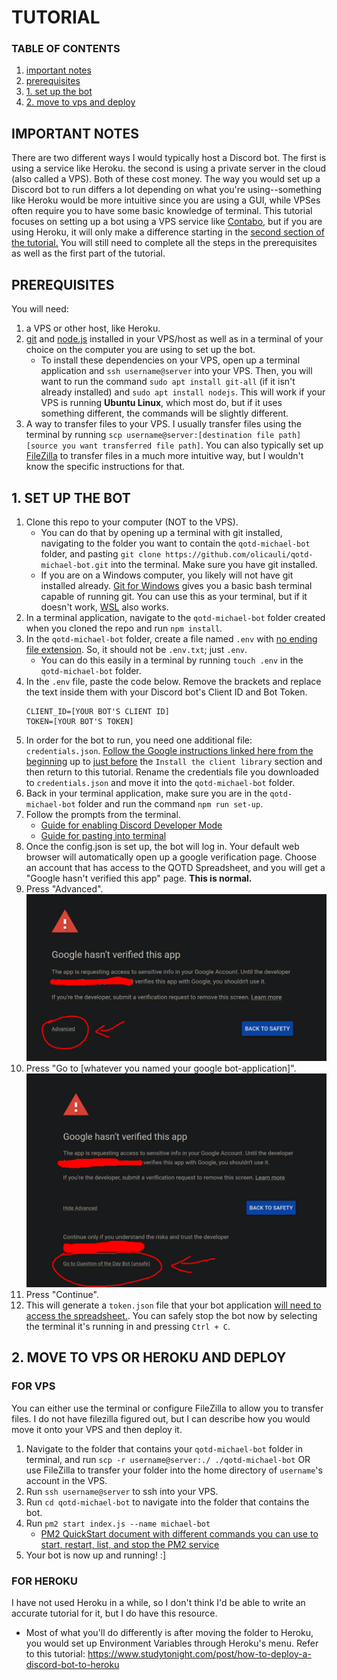 # TUTORIAL

### TABLE OF CONTENTS
1. [important notes](#important-notes)
2. [prerequisites](#prerequisites)
3. [1. set up the bot](#1-set-up-the-bot)
4. [2. move to vps and deploy](#2-move-to-vps-or-heroku-and-deploy)

## IMPORTANT NOTES
There are two different ways I would typically host a Discord bot. The first is using a service like Heroku. the second is using a private server in the cloud (also called a VPS). Both of these cost money. The way you would set up a Discord bot to run differs a lot depending on what you're using--something like Heroku would be more intuitive since you are using a GUI, while VPSes often require you to have some basic knowledge of terminal. This tutorial focuses on setting up a bot using a VPS service like [Contabo](https://contabo.com/en), but if you are using Heroku, it will only make a difference starting in the <u>second section of the tutorial.</u> You will still need to complete all the steps in the prerequisites as well as the first part of the tutorial.



## PREREQUISITES
You will need:
1. a VPS or other host, like Heroku.
2. [git](https://git-scm.com/book/en/v2/Getting-Started-Installing-Git) and [node.js](https://nodejs.org/en) installed in your VPS/host as well as in a terminal of your choice on the computer you are using to set up the bot.
    - To install these dependencies on your VPS, open up a terminal application and `ssh username@server` into your VPS. Then, you will want to run the command `sudo apt install git-all` (if it isn't already installed) and `sudo apt install nodejs`. This will work if your VPS is running **Ubuntu Linux**, which most do, but if it uses something different, the commands will be slightly different.
3. A way to transfer files to your VPS. I usually transfer files using the terminal by running `scp username@server:[destination file path] [source you want transferred file path]`. You can also typically set up [FileZilla](https://filezilla-project.org/) to transfer files in a much more intuitive way, but I wouldn't know the specific instructions for that.

## 1. SET UP THE BOT
1. Clone this repo to your computer (NOT to the VPS). 
    - You can do that by opening up a terminal with git installed, navigating to the folder you want to contain the `qotd-michael-bot` folder, and pasting `git clone https://github.com/olicauli/qotd-michael-bot.git` into the terminal. Make sure you have git installed.
    - If you are on a Windows computer, you likely will not have git installed already. [Git for Windows](https://gitforwindows.org/) gives you a basic bash terminal capable of running git. You can use this as your terminal, but if it doesn't work, [WSL](https://learn.microsoft.com/en-us/windows/wsl/install) also works.
2. In a terminal application, navigate to the `qotd-michael-bot` folder created when you cloned the repo and run `npm install`.
3. In the `qotd-michael-bot` folder, create a file named `.env` with <u>no ending file extension</u>. So, it should not be `.env.txt`; just `.env`.
    - You can do this easily in a terminal by running `touch .env` in the `qotd-michael-bot` folder.
3. In the `.env` file, paste the code below. Remove the brackets and replace the text inside them with your Discord bot's Client ID and Bot Token.
    ```
    CLIENT_ID=[YOUR BOT'S CLIENT ID]
    TOKEN=[YOUR BOT'S TOKEN]
    ```
4. In order for the bot to run, you need one additional file: `credentials.json`. [Follow the Google instructions linked here from the beginning](https://developers.google.com/sheets/api/quickstart/nodejs) up to <u>just before</u> the `Install the client library` section and then return to this tutorial. Rename the credentials file you downloaded to `credentials.json` and move it into the `qotd-michael-bot` folder.
5. Back in your terminal application, make sure you are in the `qotd-michael-bot` folder and run the command `npm run set-up`.
6. Follow the prompts from the terminal.
    - [Guide for enabling Discord Developer Mode](https://www.howtogeek.com/714348/how-to-enable-or-disable-developer-mode-on-discord/)
    - [Guide for pasting into terminal](https://itsfoss.com/copy-paste-linux-terminal/)
7. Once the config.json is set up, the bot will log in. Your default web browser will automatically open up a google verification page. Choose an account that has access to the QOTD Spreadsheet, and you will get a "Google hasn't verified this app" page. **This is normal.**
8. Press "Advanced".
    ![Setup Pic 1](./assets/setup_pic1.png)
9. Press "Go to [whatever you named your google bot-application]".
    ![Setup Pic 2](./assets/setup_pic2.png)
10. Press "Continue".
11. This will generate a `token.json` file that your bot application <u>will need to access the spreadsheet.</u>. You can safely stop the bot now by selecting the terminal it's running in and pressing `Ctrl + C`.

## 2. MOVE TO VPS OR HEROKU AND DEPLOY

### FOR VPS
You can either use the terminal or configure FileZilla to allow you to transfer files. I do not have filezilla figured out, but I can describe how you would move it onto your VPS and then deploy it.

1. Navigate to the folder that contains your `qotd-michael-bot` folder in terminal, and run `scp -r username@server:./ ./qotd-michael-bot` OR use FileZilla to transfer your folder into the home directory of `username`'s account in the VPS.
2. Run `ssh username@server` to ssh into your VPS.
3. Run `cd qotd-michael-bot` to navigate into the folder that contains the bot.
4. Run `pm2 start index.js --name michael-bot`
    - [PM2 QuickStart document with different commands you can use to start, restart, list, and stop the PM2 service](https://pm2.keymetrics.io/docs/usage/quick-start/)
5. Your bot is now up and running! :]

### FOR HEROKU
I have not used Heroku in a while, so I don't think I'd be able to write an accurate tutorial for it, but I do have this resource.
- Most of what you'll do differently is after moving the folder to Heroku, you would set up Environment Variables through Heroku's menu.
Refer to this tutorial: https://www.studytonight.com/post/how-to-deploy-a-discord-bot-to-heroku